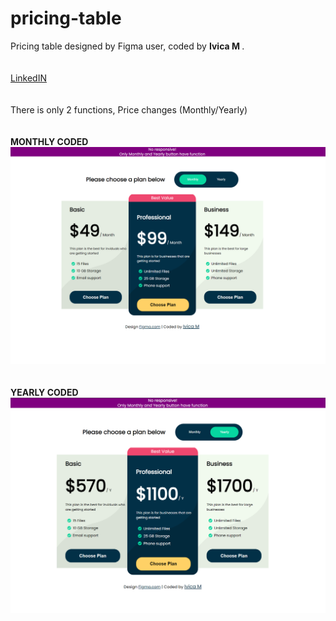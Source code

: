 # pricing-table
Pricing table designed by Figma user, coded by  <b>Ivica M </b>.<br><br><br>
<a href="https://www.linkedin.com/in/ivica-martinkovi%C4%87-aa36b3228/">LinkedIN</a><br><br><br>
There is only 2 functions, Price changes (Monthly/Yearly)
<br><br><br>
<b>MONTHLY CODED </b>
![Screenshot](monthly.png)
<br><br><br>
<b>YEARLY CODED </b>
![Screenshot](yearly.png)
